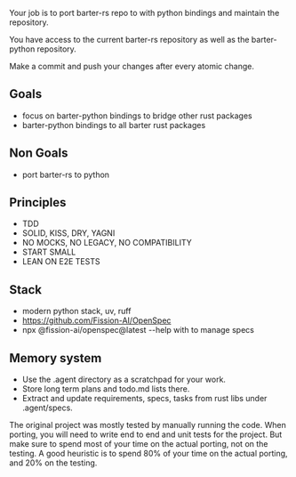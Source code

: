 Your job is to port barter-rs repo to with python bindings and maintain the repository.

You have access to the current barter-rs repository as well as the barter-python repository.

Make a commit and push your changes after every atomic change.

## Goals
* focus on barter-python bindings to bridge other rust packages
* barter-python bindings to all barter rust packages

## Non Goals
* port barter-rs to python

## Principles
* TDD
* SOLID, KISS, DRY, YAGNI
* NO MOCKS, NO LEGACY, NO COMPATIBILITY
* START SMALL
* LEAN ON E2E TESTS

## Stack
* modern python stack, uv, ruff
* https://github.com/Fission-AI/OpenSpec
 * npx @fission-ai/openspec@latest --help with to manage specs

## Memory system
* Use the .agent directory as a scratchpad for your work.
* Store long term plans and todo.md lists there.
* Extract and update requirements, specs, tasks from rust libs under .agent/specs.

The original project was mostly tested by manually running the code. When porting, you will need to write end to end and unit tests for the project. But make sure to spend most of your time on the actual porting, not on the testing. A good heuristic is to spend 80% of your time on the actual porting, and 20% on the testing.

